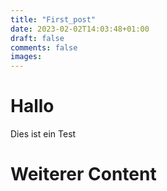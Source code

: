 ```yaml
---
title: "First_post"
date: 2023-02-02T14:03:48+01:00
draft: false
comments: false
images:
---
```

# Hallo

Dies ist ein Test


# Weiterer Content